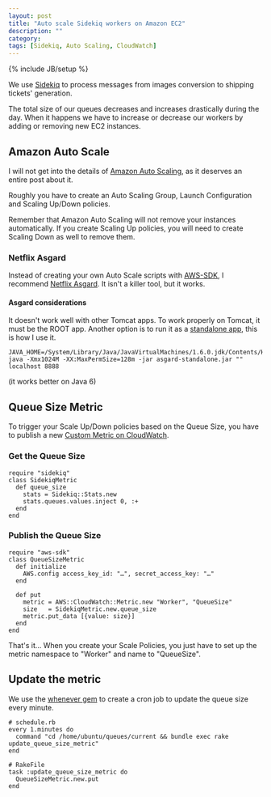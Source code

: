 ```yaml
---
layout: post
title: "Auto scale Sidekiq workers on Amazon EC2"
description: ""
category: 
tags: [Sidekiq, Auto Scaling, CloudWatch]
---
```

{% include JB/setup %}

We use [Sidekiq](https://github.com/mperham/sidekiq) to process messages from images conversion to shipping tickets' generation.

The total size of our queues decreases and increases drastically during the day. When it happens we have to increase or decrease our workers by adding or removing new EC2 instances.

## Amazon Auto Scale

I will not get into the details of [Amazon Auto Scaling](http://aws.amazon.com/autoscaling/), as it deserves an entire post about it.

Roughly you have to create an Auto Scaling Group, Launch Configuration and Scaling Up/Down policies.

Remember that Amazon Auto Scaling will not remove your instances automatically. If you create Scaling Up policies, you will need to create Scaling Down as well to remove them.

### Netflix Asgard

Instead of creating your own Auto Scale scripts with [AWS-SDK](http://aws.amazon.com/sdkforruby/), I recommend [Netflix Asgard](https://github.com/Netflix/asgard). It isn't a killer tool, but it works.

#### Asgard considerations

It doesn't work well with other Tomcat apps. To work properly on Tomcat, it must be the ROOT app. Another option is to run it as a [standalone app](https://github.com/Netflix/asgard/wiki/Quick-Start-Guide), this is how I use it.

    JAVA_HOME=/System/Library/Java/JavaVirtualMachines/1.6.0.jdk/Contents/Home java -Xmx1024M -XX:MaxPermSize=128m -jar asgard-standalone.jar "" localhost 8888

(it works better on Java 6)

## Queue Size Metric

To trigger your Scale Up/Down policies based on the Queue Size, you have to publish a new [Custom Metric on CloudWatch](http://docs.aws.amazon.com/AmazonCloudWatch/latest/DeveloperGuide/publishingMetrics.html).

### Get the Queue Size

    require "sidekiq"
    class SidekiqMetric
      def queue_size
        stats = Sidekiq::Stats.new
        stats.queues.values.inject 0, :+
      end
    end

### Publish the Queue Size

    require "aws-sdk"
    class QueueSizeMetric
      def initialize
        AWS.config access_key_id: "…", secret_access_key: "…" 
      end
  
      def put
        metric = AWS::CloudWatch::Metric.new "Worker", "QueueSize"
        size   = SidekiqMetric.new.queue_size
        metric.put_data [{value: size}]
      end
    end

That's it… When you create your Scale Policies, you just have to set up the metric namespace to "Worker" and name to "QueueSize".

## Update the metric

We use the [whenever gem](https://github.com/javan/whenever) to create a cron job to update the queue size every minute.

    # schedule.rb
    every 1.minutes do
      command "cd /home/ubuntu/queues/current && bundle exec rake update_queue_size_metric"
    end

    # RakeFile
    task :update_queue_size_metric do
      QueueSizeMetric.new.put
    end
